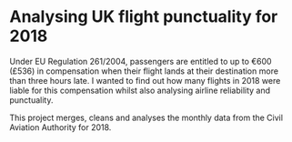 # Analysing UK flight punctuality for 2018

Under EU Regulation 261/2004, passengers are entitled to up to €600 (£536) in compensation when their flight lands at their destination more than three hours late. I wanted to find out how many flights in 2018 were liable for this compensation whilst also analysing airline reliability and punctuality.

This project merges, cleans and analyses the monthly data from the Civil Aviation Authority for 2018.
